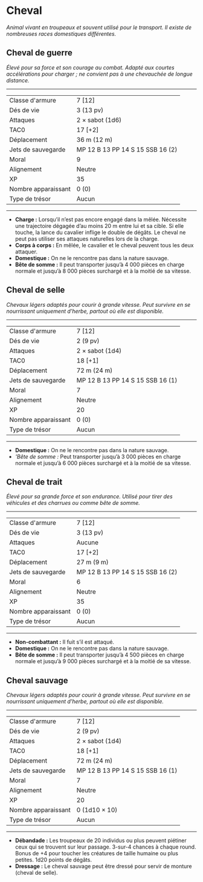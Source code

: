 # Cheval


*Animal vivant en troupeaux et souvent utilisé pour le transport. Il
existe de nombreuses races domestiques différentes.*

## Cheval de guerre

*Élevé pour sa force et son courage au combat. Adapté aux courtes
accélérations pour charger ; ne convient pas à une chevauchée de
longue distance.*

-----

|                     |                                  |
| ------------------- | -------------------------------- |
| Classe d'armure     | 7 \[12\]                         |
| Dés de vie          | 3 (13 pv)                        |
| Attaques            | 2 × sabot (1d6)                  |
| TAC0                | 17 \[+2\]                        |
| Déplacement         | 36 m (12 m)                      |
| Jets de sauvegarde  | MP 12 B 13 PP 14 S 15 SSB 16 (2) |
| Moral               | 9                                |
| Alignement          | Neutre                           |
| XP                  | 35                               |
| Nombre apparaissant | 0 (0)                            |
| Type de trésor      | Aucun                            |

-----

  - **Charge :** Lorsqu’il n’est pas encore engagé dans la mêlée.
    Nécessite une trajectoire dégagée d’au moins 20 m entre lui et sa
    cible. Si elle touche, la lance du cavalier inflige le double de
    dégâts. Le cheval ne peut pas utiliser ses attaques naturelles
    lors de la charge.
  - **Corps à corps :** En mêlée, le cavalier et le cheval peuvent tous
    les deux attaquer.
  - **Domestique :** On ne le rencontre pas dans la nature sauvage.
  - **Bête de somme :** Il peut transporter jusqu’à 4 000 pièces en
    charge normale et jusqu’à 8 000 pièces surchargé et à la moitié de
    sa vitesse.

## Cheval de selle

*Chevaux légers adaptés pour courir à grande vitesse. Peut survivre en
se nourrissant uniquement d’herbe, partout où elle est disponible.*

-----

|                     |                                  |
| ------------------- | -------------------------------- |
| Classe d'armure     | 7 \[12\]                         |
| Dés de vie          | 2 (9 pv)                         |
| Attaques            | 2 × sabot (1d4)                  |
| TAC0                | 18 \[+1\]                        |
| Déplacement         | 72 m (24 m)                      |
| Jets de sauvegarde  | MP 12 B 13 PP 14 S 15 SSB 16 (1) |
| Moral               | 7                                |
| Alignement          | Neutre                           |
| XP                  | 20                               |
| Nombre apparaissant | 0 (0)                            |
| Type de trésor      | Aucun                            |

-----

  - **Domestique :** On ne le rencontre pas dans la nature sauvage.
  - *'Bête de somme :* Peut transporter jusqu’à 3 000 pièces en charge
    normale et jusqu’à 6 000 pièces surchargé et à la moitié de sa
    vitesse.

## Cheval de trait

*Élevé pour sa grande force et son endurance. Utilisé pour tirer des
véhicules et des charrues ou comme bête de somme.*

-----

|                     |                                  |
| ------------------- | -------------------------------- |
| Classe d'armure     | 7 \[12\]                         |
| Dés de vie          | 3 (13 pv)                        |
| Attaques            | Aucune                           |
| TAC0                | 17 \[+2\]                        |
| Déplacement         | 27 m (9 m)                       |
| Jets de sauvegarde  | MP 12 B 13 PP 14 S 15 SSB 16 (2) |
| Moral               | 6                                |
| Alignement          | Neutre                           |
| XP                  | 35                               |
| Nombre apparaissant | 0 (0)                            |
| Type de trésor      | Aucun                            |

-----

  - **Non-combattant :** Il fuit s’il est attaqué.
  - **Domestique :** On ne le rencontre pas dans la nature sauvage.
  - **Bête de somme :** Il peut transporter jusqu’à 4 500 pièces en
    charge normale et jusqu’à 9 000 pièces surchargé et à la moitié de
    sa vitesse.

## Cheval sauvage

*Chevaux légers adaptés pour courir à grande vitesse. Peut survivre en
se nourrissant uniquement d’herbe, partout où elle est disponible.*

-----

|                     |                                  |
| ------------------- | -------------------------------- |
| Classe d'armure     | 7 \[12\]                         |
| Dés de vie          | 2 (9 pv)                         |
| Attaques            | 2 × sabot (1d4)                  |
| TAC0                | 18 \[+1\]                        |
| Déplacement         | 72 m (24 m)                      |
| Jets de sauvegarde  | MP 12 B 13 PP 14 S 15 SSB 16 (1) |
| Moral               | 7                                |
| Alignement          | Neutre                           |
| XP                  | 20                               |
| Nombre apparaissant | 0 (1d10 × 10)                    |
| Type de trésor      | Aucun                            |

-----

  - **Débandade :** Les troupeaux de 20 individus ou plus peuvent
    piétiner ceux qui se trouvent sur leur passage. 3-sur-4 chances à
    chaque round. Bonus de +4 pour toucher les créatures de taille
    humaine ou plus petites. 1d20 points de dégâts.
  - **Dressage :** Le cheval sauvage peut être dressé pour servir de
    monture (cheval de selle).
